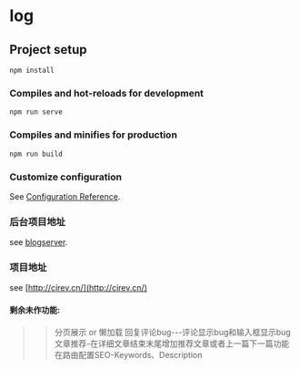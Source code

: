 # log

## Project setup
```
npm install
```

### Compiles and hot-reloads for development
```
npm run serve
```

### Compiles and minifies for production
```
npm run build
```

### Customize configuration
See [Configuration Reference](https://cli.vuejs.org/config/).

### 后台项目地址
see [blogserver](https://github.com/wangjirong/Blog_Server).

### 项目地址
see [http://cirev.cn/](http://cirev.cn/)


#### 剩余未作功能:
>>分页展示 or 懒加载
>>回复评论bug---评论显示bug和输入框显示bug
>>文章推荐-在详细文章结束末尾增加推荐文章或者上一篇下一篇功能
>>在路由配置SEO-Keywords、Description